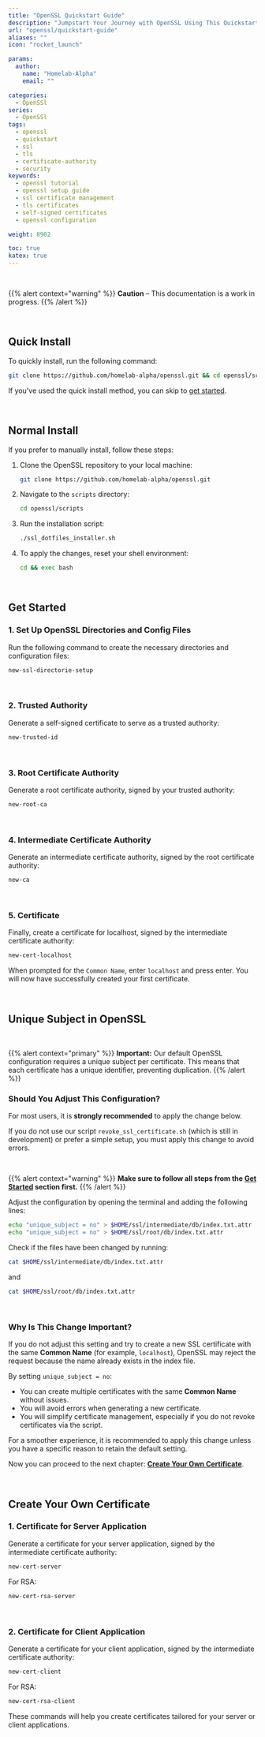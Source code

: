 ```yaml
---
title: "OpenSSL Quickstart Guide"
description: "Jumpstart Your Journey with OpenSSL Using This Quickstart Guide"
url: "openssl/quickstart-guide"
aliases: ""
icon: "rocket_launch"

params:
  author:
    name: "Homelab-Alpha"
    email: ""

categories:
  - OpenSSl
series:
  - OpenSSl
tags:
  - openssl
  - quickstart
  - ssl
  - tls
  - certificate-authority
  - security
keywords:
  - openssl tutorial
  - openssl setup guide
  - ssl certificate management
  - tls certificates
  - self-signed certificates
  - openssl configuration

weight: 8902

toc: true
katex: true
---
```


<br />

{{% alert context="warning" %}}
**Caution** – This documentation is a work in progress.
{{% /alert %}}

<br />

## Quick Install

To quickly install, run the following command:

```bash
git clone https://github.com/homelab-alpha/openssl.git && cd openssl/scripts && ./ssl_dotfiles_installer.sh && cd && exec bash
```

If you've used the quick install method, you can skip to [get started].

<br />

## Normal Install

If you prefer to manually install, follow these steps:

1. Clone the OpenSSL repository to your local machine:

   ```bash
   git clone https://github.com/homelab-alpha/openssl.git
   ```

2. Navigate to the `scripts` directory:

   ```bash
   cd openssl/scripts
   ```

3. Run the installation script:

   ```bash
   ./ssl_dotfiles_installer.sh
   ```

4. To apply the changes, reset your shell environment:

   ```bash
   cd && exec bash
   ```

<br />

## Get Started

### 1. Set Up OpenSSL Directories and Config Files

Run the following command to create the necessary directories and configuration
files:

```bash
new-ssl-directorie-setup
```

<br />

### 2. Trusted Authority

Generate a self-signed certificate to serve as a trusted authority:

```bash
new-trusted-id
```

<br />

### 3. Root Certificate Authority

Generate a root certificate authority, signed by your trusted authority:

```bash
new-root-ca
```

<br />

### 4. Intermediate Certificate Authority

Generate an intermediate certificate authority, signed by the root certificate
authority:

```bash
new-ca
```

<br />

### 5. Certificate

Finally, create a certificate for localhost, signed by the intermediate
certificate authority:

```bash
new-cert-localhost
```

When prompted for the `Common Name`, enter `localhost` and press enter. You will
now have successfully created your first certificate.

<br />

## Unique Subject in OpenSSL

<br />

{{% alert context="primary" %}}
**Important:** Our default OpenSSL configuration requires a unique subject per
certificate. This means that each certificate has a unique identifier,
preventing duplication.
{{% /alert %}}

### Should You Adjust This Configuration?

For most users, it is **strongly recommended** to apply the change below.

If you do not use our script `revoke_ssl_certificate.sh` (which is still in
development) or prefer a simple setup, you must apply this change to avoid
errors.

<br />

{{% alert context="warning" %}}
**Make sure to follow all steps from the [Get Started] section first.**
{{% /alert %}}

Adjust the configuration by opening the terminal and adding the following lines:

```bash
echo "unique_subject = no" > $HOME/ssl/intermediate/db/index.txt.attr
echo "unique_subject = no" > $HOME/ssl/root/db/index.txt.attr
```

Check if the files have been changed by running:

```bash
cat $HOME/ssl/intermediate/db/index.txt.attr
```

and

```bash
cat $HOME/ssl/root/db/index.txt.attr
```

<br />

### Why Is This Change Important?

If you do not adjust this setting and try to create a new SSL certificate with
the same **Common Name** (for example, `localhost`), OpenSSL may reject the
request because the name already exists in the index file.

By setting `unique_subject = no`:

- You can create multiple certificates with the same **Common Name** without
  issues.
- You will avoid errors when generating a new certificate.
- You will simplify certificate management, especially if you do not revoke
  certificates via the script.

For a smoother experience, it is recommended to apply this change unless you
have a specific reason to retain the default setting.

Now you can proceed to the next chapter: **[Create Your Own Certificate]**.

<br />

## Create Your Own Certificate

### 1. Certificate for Server Application

Generate a certificate for your server application, signed by the intermediate
certificate authority:

```bash
new-cert-server
```

For RSA:

```bash
new-cert-rsa-server
```

<br />

### 2. Certificate for Client Application

Generate a certificate for your client application, signed by the intermediate
certificate authority:

```bash
new-cert-client
```

For RSA:

```bash
new-cert-rsa-client
```

These commands will help you create certificates tailored for your server or
client applications.

[get started]: #get-started
[Create Your Own Certificate]: #create-your-own-certificate
